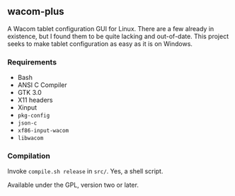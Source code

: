 ## wacom-plus
A Wacom tablet configuration GUI for Linux. There are a few already in existence, but I found them to be quite lacking and out-of-date. This project seeks to make tablet configuration as easy as it is on Windows.

### Requirements
* Bash
* ANSI C Compiler
* GTK 3.0
* X11 headers
* Xinput
* `pkg-config`
* `json-c`
* `xf86-input-wacom`
* `libwacom`

### Compilation
Invoke `compile.sh release` in `src/`. Yes, a shell script.

Available under the GPL, version two or later.

